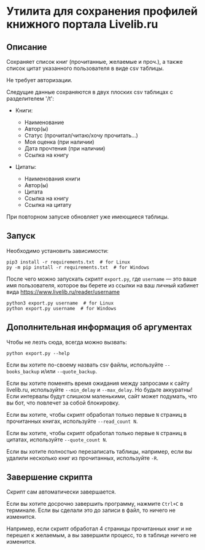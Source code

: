 # Утилита для сохранения профилей книжного портала Livelib.ru

## Описание

Сохраняет список книг (прочитанные, желаемые и проч.), а также список цитат указанного пользователя в виде csv таблицы.

Не требует авторизации.

Следущие данные сохраняются в двух плоских csv таблицах с разделителем '/t':
- Книги:
    - Наименование
    - Автор(ы)
    - Статус (прочитал/читаю/хочу прочитать...)
    - Моя оценка (при наличии)
    - Дата прочтения (при наличии)
    - Ссылка на книгу
    
- Цитаты:
    - Наименования книги
    - Автор(ы)
    - Цитата
    - Ссылка на книгу
    - Ссылка на цитату

При повторном запуске обновляет уже имеющиеся таблицы.

## Запуск

Необходимо установить зависимости:
```
pip3 install -r requirements.txt  # for Linux
py -m pip install -r requirements.txt  # for Windows
```

После чего можно запускать скрипт `export.py`, где `username` — это ваше имя пользователя, которое вы берете из ссылки на ваш личный кабинет вида https://www.livelib.ru/reader/username
```
python3 export.py username  # for Linux
python export.py username  # for Windows
```

## Дополнительная информация об аргументах

Чтобы не лезть сюда, всегда можно вызвать:
```
python export.py --help
```

Если вы хотите по-своему назвать csv файлы, используйте `--books_backup` и/или `--quote_backup`.

Если вы хотите поменять время ожидания между запросами к сайту livelib.ru, используйте `--min_delay` и `--max_delay`.
Но будьте аккуратны! Если интервалы будут слишком маленькими, сайт может подумать, что вы бот, что повлечет за собой блокировку.

Если вы хотите, чтобы скрипт обработал только первые `N` страниц в прочитанных книгах, используйте `--read_count N`.

Если вы хотите, чтобы скрипт обработал только первые `N` страниц в цитатах, используйте `--quote_count N`.

Если вы хотите полностью перезаписать таблицы, например, если вы удалили несколько книг из прочитанных, используйте `-R`.

## Завершение скрипта

Скрипт сам автоматически завершается.

Если вы хотите досрочно завершить программу, нажмите `Ctrl+C` в терминале. 
Если вы сделали это до записи в файл, то ничего не изменится.

Например, если скрипт обработал 4 страницы прочитанных книг и не перешел к желаемым, а вы завершили процесс, то в таблице ничего не изменится.
